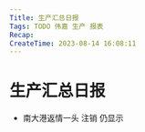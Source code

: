 ```yaml
---
Title: 生产汇总日报
Tags: TODO 伟嘉 生产 报表
Recap: 
CreateTime: 2023-08-14 16:08:11
---
```

# 生产汇总日报

- 南大港返情一头 注销 仍显示